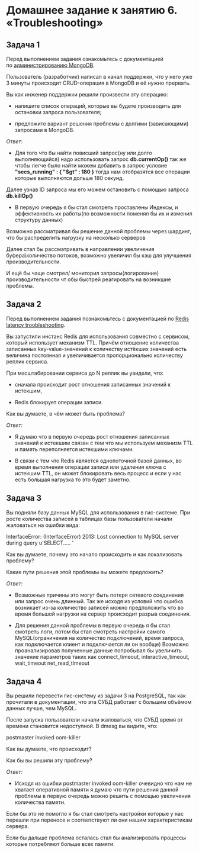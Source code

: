 # **Домашнее задание к занятию 6. «Troubleshooting»**

## **Задача 1**

Перед выполнением задания ознакомьтесь с документацией по [<u>администрированию MongoDB</u>](https://docs.mongodb.com/manual/administration/ "https://docs.mongodb.com/manual/administration/").

Пользователь (разработчик) написал в канал поддержки, что у него уже 3 минуты происходит CRUD-операция в MongoDB и её нужно прервать.

Вы как инженер поддержки решили произвести эту операцию:

- напишите список операций, которые вы будете производить для остановки запроса пользователя;

- предложите вариант решения проблемы с долгими (зависающими) запросами в MongoDB.

*Ответ:*

 - Для того что бы найти повисший запрос(ну или долго выполняющийся) надо использовать запрос **db.currentOp()** так же чтобы легче было найти можем добавить в запрос условие **"secs_running" : { "$gt" : 180 }** тогда нам отобразятся все операции которые выполняются дольше 180 секунд.

Далее узнав ID запроса мы его можем остановить с помощью запроса **db.killOp()**

 - В первую очередь я бы стал смотреть проставлены Индексы, и эффективность их работы(по возможности поменял бы их и изменил структуру данных)

Возможно рассматривал бы решение данной проблемы через шардинг, что бы распределить нагрузку на несколько серверов

Далее стал бы рассматривать в направлении увеличения буфера\количество потоков, возможно увеличил бы кэш для улучшения производительности.

И ещё бы чаще смотрел/ мониторил запросы(логирование) производительности чт обы быстрей реагировать на возникшие проблемы.

## **Задача 2**

Перед выполнением задания познакомьтесь с документацией по [<u>Redis latency troobleshooting</u>](https://redis.io/topics/latency "https://redis.io/topics/latency").

Вы запустили инстанс Redis для использования совместно с сервисом, который использует механизм TTL. Причём отношение количества записанных key-value-значений к количеству истёкших значений есть величина постоянная и увеличивается пропорционально количеству реплик сервиса.

При масштабировании сервиса до N реплик вы увидели, что:

- сначала происходит рост отношения записанных значений к истекшим,

- Redis блокирует операции записи.

Как вы думаете, в чём может быть проблема?

*Ответ:*

- Я думаю что в первую очередь рост отношения записанных значений к истекшим связан с тем что мы используем механизм TTL и память переполняется истекшими ключами.

- В связи с тем что Redis является однопоточной базой данных, во время выполнения операции записи или удаления ключа с истекшим TTL, он может блокировать весь процесс и если у нас есть большая нагрузка то это будет заметно.

## **Задача 3**

Вы подняли базу данных MySQL для использования в гис-системе. При росте количества записей в таблицах базы пользователи начали жаловаться на ошибки вида:

InterfaceError: (InterfaceError) 2013: Lost connection to MySQL server during query u'SELECT..... '

Как вы думаете, почему это начало происходить и как локализовать проблему?

Какие пути решения этой проблемы вы можете предложить?

*Ответ:*

 - Возможные причины это могут быть потеря сетевого соединения или запрос очень длинный. Так же исходя из условий что ошибка возникает из-за количество записей можно предположить что во время большой нагрузки на сервер происходит разрыв соединения.

 - Для решения данной проблемы в первую очередь я бы стал смотреть логи, потом бы стал смотреть настройки самого MySQL(ограничения на количество подключений, время запроса, как подключается клиент и подключается ли он вообще) Возможно проанализировав полученные данные попробывал бы увеличить значение параметров таких как connect_timeout, interactive_timeout, wait_timeout net_read_timeout

## **Задача 4**

Вы решили перевести гис-систему из задачи 3 на PostgreSQL, так как прочитали в документации, что эта СУБД работает с большим объёмом данных лучше, чем MySQL.

После запуска пользователи начали жаловаться, что СУБД время от времени становится недоступной. В dmesg вы видите, что:

postmaster invoked oom-killer

Как вы думаете, что происходит?

Как бы вы решили эту проблему?

*Ответ:*

 - Исходя из ошибки postmaster invoked oom-killer очевидно что нам не хватает оперативной памяти я думаю что пути решения данной проблемы в первую очередь можно решить с помощью увеличения количества памяти.

Если бы это не помогло я бы стал смотреть настройки которые у нас перешли при переносе и соответствуют ли они нашим характеристикам сервера.

Если бы дальше проблема осталась стал бы анализировать процессы которые потребляют больше всех памяти.
